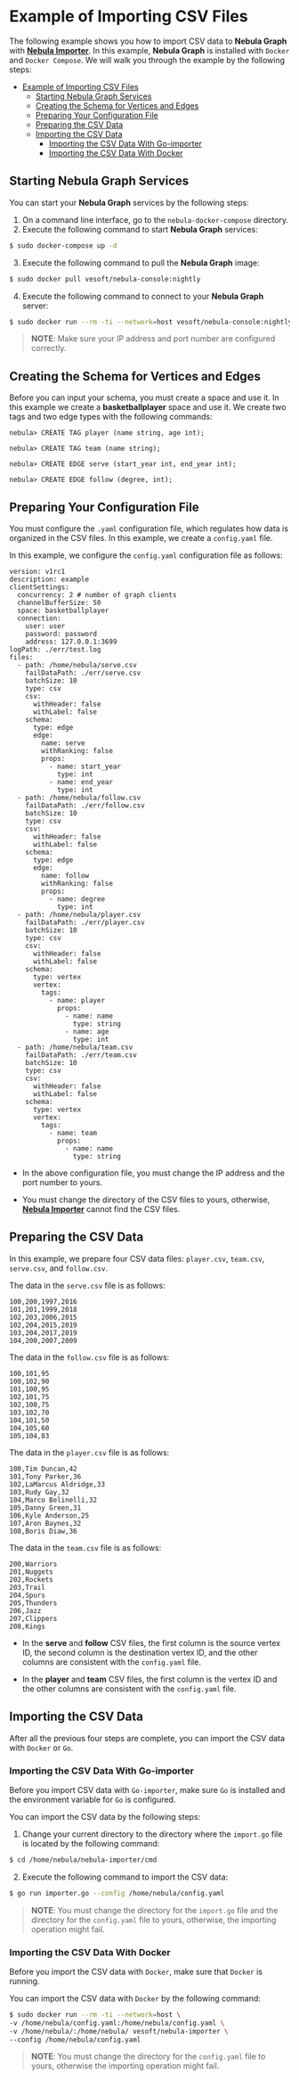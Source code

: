 # Example of Importing CSV Files

The following example shows you how to import CSV data to **Nebula Graph** with [**Nebula Importer**](https://github.com/vesoft-inc/nebula-importer). In this example, **Nebula Graph** is installed with `Docker` and `Docker Compose`. We will walk you through the example by the following steps:

- [Example of Importing CSV Files](#example-of-importing-csv-files)
  - [Starting Nebula Graph Services](#starting-nebula-graph-services)
  - [Creating the Schema for Vertices and Edges](#creating-the-schema-for-vertices-and-edges)
  - [Preparing Your Configuration File](#preparing-your-configuration-file)
  - [Preparing the CSV Data](#preparing-the-csv-data)
  - [Importing the CSV Data](#importing-the-csv-data)
    - [Importing the CSV Data With Go-importer](#importing-the-csv-data-with-go-importer)
    - [Importing the CSV Data With Docker](#importing-the-csv-data-with-docker)

## Starting Nebula Graph Services

You can start your **Nebula Graph** services by the following steps:

1. On a command line interface, go to the `nebula-docker-compose` directory.
2. Execute the following command to start **Nebula Graph** services:

```bash
$ sudo docker-compose up -d
```

3. Execute the following command to pull the **Nebula Graph** image:

```bash
$ sudo docker pull vesoft/nebula-console:nightly
```

4. Execute the following command to connect to your **Nebula Graph** server:

```bash
$ sudo docker run --rm -ti --network=host vesoft/nebula-console:nightly --addr=127.0.0.1 --port=3699
```

> **NOTE**: Make sure your IP address and port number are configured correctly.

## Creating the Schema for Vertices and Edges

Before you can input your schema, you must create a space and use it. In this example we create a **basketballplayer** space and use it. We create two tags and two edge types with the following commands:

```ngql
nebula> CREATE TAG player (name string, age int);

nebula> CREATE TAG team (name string);

nebula> CREATE EDGE serve (start_year int, end_year int);

nebula> CREATE EDGE follow (degree, int);
```

## Preparing Your Configuration File

You must configure the `.yaml` configuration file, which regulates how data is organized in the CSV files. In this example, we create a `config.yaml` file.

In this example, we configure the `config.yaml` configuration file as follows:

```ngql
version: v1rc1
description: example
clientSettings:
  concurrency: 2 # number of graph clients
  channelBufferSize: 50
  space: basketballplayer
  connection:
    user: user
    password: password
    address: 127.0.0.1:3699
logPath: ./err/test.log
files:
  - path: /home/nebula/serve.csv
    failDataPath: ./err/serve.csv
    batchSize: 10
    type: csv
    csv:
      withHeader: false
      withLabel: false
    schema:
      type: edge
      edge:
        name: serve
        withRanking: false
        props:
          - name: start_year
            type: int
          - name: end_year
            type: int
  - path: /home/nebula/follow.csv
    failDataPath: ./err/follow.csv
    batchSize: 10
    type: csv
    csv:
      withHeader: false
      withLabel: false
    schema:
      type: edge
      edge:
        name: follow
        withRanking: false
        props:
          - name: degree
            type: int
  - path: /home/nebula/player.csv
    failDataPath: ./err/player.csv
    batchSize: 10
    type: csv
    csv:
      withHeader: false
      withLabel: false
    schema:
      type: vertex
      vertex:
        tags:
          - name: player
            props:
              - name: name
                type: string
              - name: age
                type: int
  - path: /home/nebula/team.csv
    failDataPath: ./err/team.csv
    batchSize: 10
    type: csv
    csv:
      withHeader: false
      withLabel: false
    schema:
      type: vertex
      vertex:
        tags:
          - name: team
            props:
              - name: name
                type: string

```

- In the above configuration file, you must change the IP address and the port number to yours.

- You must change the directory of the CSV files to yours, otherwise, [**Nebula Importer**](https://github.com/vesoft-inc/nebula-importer) cannot find the CSV files.

## Preparing the CSV Data

In this example, we prepare four CSV data files: `player.csv`, `team.csv`, `serve.csv`, and `follow.csv`.

The data in the `serve.csv` file is as follows:

```csv
100,200,1997,2016
101,201,1999,2018
102,203,2006,2015
102,204,2015,2019
103,204,2017,2019
104,200,2007,2009
```

The data in the `follow.csv` file is as follows:

```csv
100,101,95
100,102,90
101,100,95
102,101,75
102,100,75
103,102,70
104,101,50
104,105,60
105,104,83
```

The data in the `player.csv` file is as follows:

```csv
100,Tim Duncan,42
101,Tony Parker,36
102,LaMarcus Aldridge,33
103,Rudy Gay,32
104,Marco Belinelli,32
105,Danny Green,31
106,Kyle Anderson,25
107,Aron Baynes,32
108,Boris Diaw,36
```

The data in the `team.csv` file is as follows:

```csv
200,Warriors
201,Nuggets
202,Rockets
203,Trail
204,Spurs
205,Thunders
206,Jazz
207,Clippers
208,Kings
```

- In the **serve** and **follow** CSV files, the first column is the source vertex ID, the second column is the destination vertex ID, and the other columns are consistent with the `config.yaml` file.

- In the **player** and **team** CSV files, the first column is the vertex ID and the other columns are consistent with the `config.yaml` file.

## Importing the CSV Data

After all the previous four steps are complete, you can import the CSV data with `Docker` or `Go`.

### Importing the CSV Data With Go-importer

Before you import CSV data with `Go-importer`, make sure `Go` is installed and the environment variable for `Go` is configured.

You can import the CSV data by the following steps:

1. Change your current directory to the directory where the `import.go` file is located by the following command:

```bash
$ cd /home/nebula/nebula-importer/cmd
```

2. Execute the following command to import the CSV data:

```bash
$ go run importer.go --config /home/nebula/config.yaml
```

> **NOTE**: You must change the directory for the `import.go` file and the directory for the `config.yaml` file to yours, otherwise, the importing operation might fail.

### Importing the CSV Data With Docker

Before you import the CSV data with `Docker`, make sure that `Docker` is running.

You can import the CSV data with `Docker` by the following command:

```bash
$ sudo docker run --rm -ti --network=host \
-v /home/nebula/config.yaml:/home/nebula/config.yaml \
-v /home/nebula/:/home/nebula/ vesoft/nebula-importer \
--config /home/nebula/config.yaml
```

> **NOTE**: You must change the directory for the `config.yaml` file to yours, otherwise the importing operation might fail.

